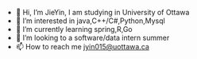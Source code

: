 - 👋 Hi, I’m JieYin, I am studying in University of Ottawa
- 👀 I’m interested in java,C++/C#,Python,Mysql
- 🌱 I’m currently learning spring,R,Go
- 💞️ I’m looking to a software/data intern summer
- 📫 How to reach me jyin015@uottawa.ca

<!---
LoveYouPikachu/LoveYouPikachu is a ✨ special ✨ repository because its `README.md` (this file) appears on your GitHub profile.
You can click the Preview link to take a look at your changes.
--->
